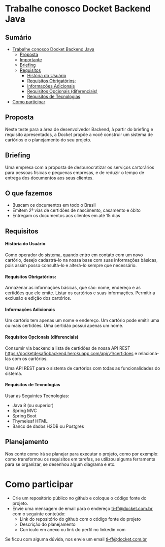 # Trabalhe conosco Docket Backend Java 

## Sumário

- [Trabalhe conosco Docket Backend Java](#trabalhe-conosco-docket-backend-java)
  - [Proposta](#proposta)
  - [Importante](#importante)
  - [Briefing](#briefing)
  - [Requisitos](#requisitos)
      - [História do Usuário](#história-do-usuário)
      - [Requisitos Obrigatórios:](#requisitos-obrigatórios)
      - [Informações Adicionais](#informações-adicionais)
      - [Requisitos Opcionais (diferenciais)](#requisitos-opcionais-diferenciais)
      - [Requisitos de Tecnologias](#requisitos-de-tecnologias)
- [Como participar](#como-participar)



## Proposta
Neste teste para a área de desenvolvedor Backend, à partir do briefing e requisito apresentados, a Docket propõe a você construir um sistema de cartórios e o planejamento do seu projeto.

## Briefing
Uma empresa com a proposta de desburocratizar os serviços cartorários para pessoas físicas e pequenas empresas, e de reduzir o tempo de entrega dos documentos aos seus clientes. 

## O que fazemos
- Buscam os documentos em todo o Brasil
- Emitem 2ª vias de certidões de nascimento, casamento e óbito
- Entregam os documentos aos clientes em até 15 dias

## Requisitos

#### História do Usuário
Como operador do sistema, quando entro em contato com um novo cartório, desejo cadastrá-lo na nossa base com suas informações básicas, pois assim posso consultá-lo e alterá-lo sempre que necessário.

#### Requisitos Obrigatórios:
Armazenar as informações básicas, que são: nome, endereço e as certidões que ele emite.
Listar os cartórios e suas informações. 
Permitir a exclusão e edição dos cartórios.

#### Informações Adicionais
Um cartório tem apenas um nome e endereço. 
Um cartório pode emitir uma ou mais certidões. 
Uma certidão possui apenas um nome.

#### Requisitos Opcionais (diferenciais)
Consumir via backend a lista de certidões de nossa API REST https://docketdesafiobackend.herokuapp.com/api/v1/certidoes e relacioná-las com os cartórios. 

Uma API REST para o sistema de cartórios com todas as funcionalidades do sistema.

#### Requisitos de Tecnologias
Usar as Seguintes Tecnologias:
- Java 8 (ou superior)
- Spring MVC
- Spring Boot
- Thymeleaf HTML
- Banco de dados H2DB ou Postgres

## Planejamento
Nos conte como irá se planejar para executar o projeto, como por exemplo: como transformou os requisitos em tarefas, se utilizou alguma ferramenta para se organizar, se desenhou algum diagrama e etc.


# Como participar
- Crie um repositório público no github e coloque o código fonte do projeto.
 - Envie uma mensagem de email para o endereço ti-ff@docket.com.br, com o seguinte conteúdo:
    - Link do repositório do github com o código fonte do projeto
    - Descrição do planejamento
    - Currículo em anexo ou link do perfil no linkedin.com

Se ficou com alguma dúvida, nos envie um email ti-ff@docket.com.br


